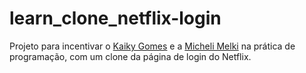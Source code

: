 # learn_clone_netflix-login

Projeto para incentivar o [Kaiky Gomes](https://github.com/kaikygomesdev) e a [Micheli Melki](https://github.com/MicheliMelki) na prática de programação, com um clone da página de login do Netflix.